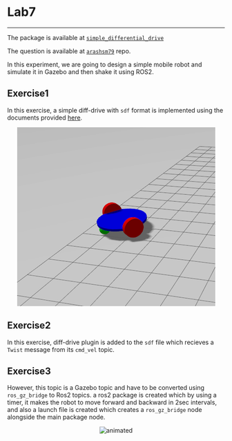 # Lab7
----
The package is available at [`simple_differential_drive`](simple_differntial_drive)

The question is available at [`arashsm79`](https://github.com/arashsm79/robotics-lab/blob/main/Labs/Lab_7.md) repo.

In this experiment, we are going to design a simple mobile robot and simulate it in Gazebo and then shake it using ROS2.

## Exercise1
In this exercise, a simple diff-drive with `sdf` format is implemented using the documents provided [here](https://gazebosim.org/docs/garden/building_robot).

<p align="center">
  <img src="../../assets/labs/lab7/1.png"/>
</p>


## Exercise2
In this exercise, diff-drive plugin is added to the `sdf` file which recieves a `Twist` message from its `cmd_vel` topic.

## Exercise3
However, this topic is a Gazebo topic and have to be converted using `ros_gz_bridge` to Ros2 topics. a ros2 package is created which by using a timer, it makes the robot to move forward and backward in 2sec intervals, and also a launch file is created which creates a `ros_gz_bridge` node alongside the main package node.

<p align="center">
  <img src="../../assets/labs/lab7/out.gif" alt="animated" />
</p>